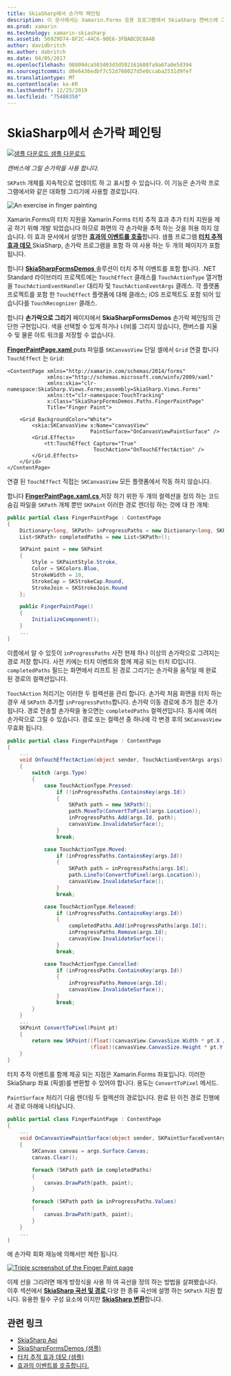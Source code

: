 ```yaml
---
title: SkiaSharp에서 손가락 페인팅
description: 이 문서에서는 Xamarin.Forms 응용 프로그램에서 SkiaSharp 캔버스에 그릴 손가락을 사용 하는 방법에 설명 하 고 샘플 코드를 사용 하 여이 보여 줍니다.
ms.prod: xamarin
ms.technology: xamarin-skiasharp
ms.assetid: 56929D74-8F2C-44C6-90E6-3FBABCDC0A4B
author: davidbritch
ms.author: dabritch
ms.date: 04/05/2017
ms.openlocfilehash: 98809dca503d03d3d592161608fa9a6fa0e5d394
ms.sourcegitcommit: d0e6436edbf7c52d760027d5e0ccaba2531d9fef
ms.translationtype: MT
ms.contentlocale: ko-KR
ms.lasthandoff: 12/25/2019
ms.locfileid: "75488350"
---
```

# <a name="finger-painting-in-skiasharp"></a>SkiaSharp에서 손가락 페인팅

[![샘플 다운로드](~/media/shared/download.png) 샘플 다운로드](https://docs.microsoft.com/samples/xamarin/xamarin-forms-samples/skiasharpforms-demos)

_캔버스에 그릴 손가락을 사용 합니다._

`SKPath` 개체를 지속적으로 업데이트 하 고 표시할 수 있습니다. 이 기능은 손가락 프로그램에서와 같은 대화형 그리기에 사용할 경로입니다.

![](finger-paint-images/fingerpaintsample.png "An exercise in finger painting")

Xamarin.Forms의 터치 지원을 Xamarin.Forms 터치 추적 효과 추가 터치 지원을 제공 하기 위해 개발 되었습니다 하므로 화면의 각 손가락을 추적 하는 것을 허용 하지 않습니다. 이 효과 문서에서 설명한 [ **효과의 이벤트를 호출**](~/xamarin-forms/app-fundamentals/effects/touch-tracking.md)합니다. 샘플 프로그램 [ **터치 추적 효과 데모** ](https://docs.microsoft.com/samples/xamarin/xamarin-forms-samples/effects-touchtrackingeffect/) SkiaSharp, 손가락 프로그램을 포함 하 여 사용 하는 두 개의 페이지가 포함 됩니다.

합니다 [ **SkiaSharpFormsDemos** ](https://docs.microsoft.com/samples/xamarin/xamarin-forms-samples/skiasharpforms-demos) 솔루션이 터치 추적 이벤트를 포함 합니다. .NET Standard 라이브러리 프로젝트에는 `TouchEffect` 클래스를 `TouchActionType` 열거형을 `TouchActionEventHandler` 대리자 및 `TouchActionEventArgs` 클래스. 각 플랫폼 프로젝트를 포함 한 `TouchEffect` 플랫폼에 대해 클래스; iOS 프로젝트도 포함 되어 있습니다를 `TouchRecognizer` 클래스.

합니다 **손가락으로 그리기** 페이지에서 **SkiaSharpFormsDemos** 손가락 페인팅의 간단한 구현입니다. 색을 선택할 수 있게 하거나 너비를 그리지 않습니다, 캔버스를 지울 수 및 물론 아트 워크를 저장할 수 없습니다.

[ **FingerPaintPage.xaml** ](https://github.com/xamarin/xamarin-forms-samples/blob/master/SkiaSharpForms/Demos/Demos/SkiaSharpFormsDemos/LinesAndPaths/FingerPaintPage.xaml) puts 파일를 `SKCanvasView` 단일 셀에서 `Grid` 연결 합니다 `TouchEffect` 는 `Grid`:

```xaml
<ContentPage xmlns="http://xamarin.com/schemas/2014/forms"
             xmlns:x="http://schemas.microsoft.com/winfx/2009/xaml"
             xmlns:skia="clr-namespace:SkiaSharp.Views.Forms;assembly=SkiaSharp.Views.Forms"
             xmlns:tt="clr-namespace:TouchTracking"
             x:Class="SkiaSharpFormsDemos.Paths.FingerPaintPage"
             Title="Finger Paint">

    <Grid BackgroundColor="White">
        <skia:SKCanvasView x:Name="canvasView"
                           PaintSurface="OnCanvasViewPaintSurface" />
        <Grid.Effects>
            <tt:TouchEffect Capture="True"
                            TouchAction="OnTouchEffectAction" />
        </Grid.Effects>
    </Grid>
</ContentPage>
```

연결 된 `TouchEffect` 직접는 `SKCanvasView` 모든 플랫폼에서 작동 하지 않습니다.

합니다 [ **FingerPaintPage.xaml.cs** ](https://github.com/xamarin/xamarin-forms-samples/blob/master/SkiaSharpForms/Demos/Demos/SkiaSharpFormsDemos/Paths/FingerPaintPage.xaml.cs) 저장 하기 위한 두 개의 컬렉션을 정의 하는 코드 숨김 파일을 `SKPath` 개체 뿐만 `SKPaint` 이러한 경로 렌더링 하는 것에 대 한 개체:

```csharp
public partial class FingerPaintPage : ContentPage
{
    Dictionary<long, SKPath> inProgressPaths = new Dictionary<long, SKPath>();
    List<SKPath> completedPaths = new List<SKPath>();

    SKPaint paint = new SKPaint
    {
        Style = SKPaintStyle.Stroke,
        Color = SKColors.Blue,
        StrokeWidth = 10,
        StrokeCap = SKStrokeCap.Round,
        StrokeJoin = SKStrokeJoin.Round
    };

    public FingerPaintPage()
    {
        InitializeComponent();
    }
    ...
}
```

이름에서 알 수 있듯이 `inProgressPaths` 사전 현재 하나 이상의 손가락으로 그려지는 경로 저장 합니다. 사전 키에는 터치 이벤트와 함께 제공 되는 터치 ID입니다. `completedPaths` 필드는 화면에서 리프트 된 경로 그리기는 손가락을 움직일 때 완료 된 경로의 컬렉션입니다.

`TouchAction` 처리기는 이러한 두 컬렉션을 관리 합니다. 손가락 처음 화면을 터치 하는 경우 새 `SKPath` 추가할 `inProgressPaths`합니다. 손가락 이동 경로에 추가 점은 추가 됩니다. 경로 전송할 손가락을 놓으면는 `completedPaths` 컬렉션입니다. 동시에 여러 손가락으로 그릴 수 있습니다. 경로 또는 컬렉션 중 하나에 각 변경 후의 `SKCanvasView` 무효화 됩니다.

```csharp
public partial class FingerPaintPage : ContentPage
{
    ...
    void OnTouchEffectAction(object sender, TouchActionEventArgs args)
    {
        switch (args.Type)
        {
            case TouchActionType.Pressed:
                if (!inProgressPaths.ContainsKey(args.Id))
                {
                    SKPath path = new SKPath();
                    path.MoveTo(ConvertToPixel(args.Location));
                    inProgressPaths.Add(args.Id, path);
                    canvasView.InvalidateSurface();
                }
                break;

            case TouchActionType.Moved:
                if (inProgressPaths.ContainsKey(args.Id))
                {
                    SKPath path = inProgressPaths[args.Id];
                    path.LineTo(ConvertToPixel(args.Location));
                    canvasView.InvalidateSurface();
                }
                break;

            case TouchActionType.Released:
                if (inProgressPaths.ContainsKey(args.Id))
                {
                    completedPaths.Add(inProgressPaths[args.Id]);
                    inProgressPaths.Remove(args.Id);
                    canvasView.InvalidateSurface();
                }
                break;

            case TouchActionType.Cancelled:
                if (inProgressPaths.ContainsKey(args.Id))
                {
                    inProgressPaths.Remove(args.Id);
                    canvasView.InvalidateSurface();
                }
                break;
        }
    }
    ...
    SKPoint ConvertToPixel(Point pt)
    {
        return new SKPoint((float)(canvasView.CanvasSize.Width * pt.X / canvasView.Width),
                           (float)(canvasView.CanvasSize.Height * pt.Y / canvasView.Height));
    }
}
```

터치 추적 이벤트를 함께 제공 되는 지점은 Xamarin.Forms 좌표입니다. 이러한 SkiaSharp 좌표 (픽셀)를 변환할 수 있어야 합니다. 용도는 `ConvertToPixel` 메서드.

`PaintSurface` 처리기 다음 렌더링 두 컬렉션의 경로입니다. 완료 된 이전 경로 진행에서 경로 아래에 나타납니다.

```csharp
public partial class FingerPaintPage : ContentPage
{
    ...
    void OnCanvasViewPaintSurface(object sender, SKPaintSurfaceEventArgs args)
    {
        SKCanvas canvas = args.Surface.Canvas;
        canvas.Clear();

        foreach (SKPath path in completedPaths)
        {
            canvas.DrawPath(path, paint);
        }

        foreach (SKPath path in inProgressPaths.Values)
        {
            canvas.DrawPath(path, paint);
        }
    }
    ...
}
```

에 손가락 회화 재능에 의해서만 제한 됩니다.

[![](finger-paint-images/fingerpaint-small.png "Triple screenshot of the Finger Paint page")](finger-paint-images/fingerpaint-large.png#lightbox "Triple screenshot of the Finger Paint page")

이제 선을 그리려면 매개 방정식을 사용 하 여 곡선을 정의 하는 방법을 살펴봤습니다. 이후 섹션에서 [ **SkiaSharp 곡선 및 경로** ](../curves/index.md) 다양 한 종류 곡선에 설명 하는 `SKPath` 지원 합니다. 유용한 필수 구성 요소에 이지만 [ **SkiaSharp 변환**](../transforms/index.md)합니다.

## <a name="related-links"></a>관련 링크

- [SkiaSharp Api](https://docs.microsoft.com/dotnet/api/skiasharp)
- [SkiaSharpFormsDemos (샘플)](https://docs.microsoft.com/samples/xamarin/xamarin-forms-samples/skiasharpforms-demos)
- [터치 추적 효과 데모 (샘플)](https://docs.microsoft.com/samples/xamarin/xamarin-forms-samples/effects-touchtrackingeffect/)
- [효과의 이벤트를 호출합니다.](~/xamarin-forms/app-fundamentals/effects/touch-tracking.md)
